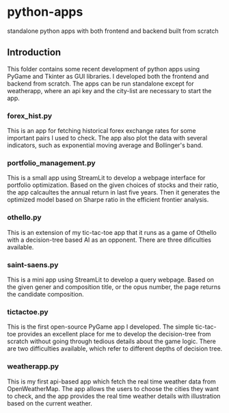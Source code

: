 # python-apps
standalone python apps with both frontend and backend built from scratch

## Introduction
This folder contains some recent development of python apps using PyGame 
and Tkinter as GUI libraries. I developed both the frontend and backend
from scratch. The apps can be run standalone except for weatherapp, where
an api key and the city-list are necessary to start the app. 

### forex_hist.py
This is an app for fetching historical forex exchange rates for some 
important pairs I used to check. The app also plot the data with several
indicators, such as exponential moving average and Bollinger's band. 

### portfolio_management.py
This is a small app using StreamLit to develop a webpage interface for 
portfolio optimization. Based on the given choices of stocks and their
ratio, the app calcaultes the annual return in last five years. Then
it generates the optimized model based on Sharpe ratio in the efficient
frontier analysis.

### othello.py
This is an extension of my tic-tac-toe app that it runs as a game of 
Othello with a decision-tree based AI as an opponent. There are three
dificulties available. 

### saint-saens.py
This is a mini app using StreamLit to develop a query webpage. Based on 
the given gener and composition title, or the opus number, the page
returns the candidate composition. 

### tictactoe.py
This is the first open-source PyGame app I developed. The simple tic-tac-toe
provides an excellent place for me to develop the decision-tree from scratch
without going through tedious details about the game logic. There are two
difficulties available, which refer to different depths of decision tree.

### weatherapp.py
This is my first api-based app which fetch the real time weather data from
OpenWeatherMap. The app allows the users to choose the cities they want to 
check, and the app provides the real time weather details with illustration
based on the current weather. 





